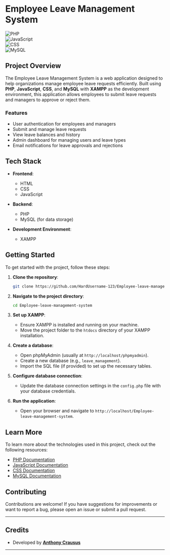 # Employee Leave Management System

![PHP](https://img.shields.io/badge/PHP-777BB4?style=flat&logo=php&logoColor=white)  
![JavaScript](https://img.shields.io/badge/JavaScript-F7DF1E?style=flat&logo=javascript&logoColor=black)  
![CSS](https://img.shields.io/badge/CSS-1572B6?style=flat&logo=css3&logoColor=white)  
![MySQL](https://img.shields.io/badge/MySQL-4479A1?style=flat&logo=mysql&logoColor=white)  

## Project Overview

The Employee Leave Management System is a web application designed to help organizations manage employee leave requests efficiently. Built using **PHP**, **JavaScript**, **CSS**, and **MySQL** with **XAMPP** as the development environment, this application allows employees to submit leave requests and managers to approve or reject them.

### Features

- User authentication for employees and managers
- Submit and manage leave requests
- View leave balances and history
- Admin dashboard for managing users and leave types
- Email notifications for leave approvals and rejections

## Tech Stack

- **Frontend**: 
  - HTML
  - CSS
  - JavaScript

- **Backend**: 
  - PHP
  - MySQL (for data storage)

- **Development Environment**: 
  - XAMPP

## Getting Started

To get started with the project, follow these steps:

1. **Clone the repository**:
   ```bash
   git clone https://github.com/HardUsername-123/Employee-leave-management-system.git
   ```

2. **Navigate to the project directory**:
   ```bash
   cd Employee-leave-management-system
   ```

3. **Set up XAMPP**:
   - Ensure XAMPP is installed and running on your machine.
   - Move the project folder to the `htdocs` directory of your XAMPP installation.

4. **Create a database**:
   - Open phpMyAdmin (usually at `http://localhost/phpmyadmin`).
   - Create a new database (e.g., `leave_management`).
   - Import the SQL file (if provided) to set up the necessary tables.

5. **Configure database connection**:
   - Update the database connection settings in the `config.php` file with your database credentials.

6. **Run the application**:
   - Open your browser and navigate to `http://localhost/Employee-leave-management-system`.

## Learn More

To learn more about the technologies used in this project, check out the following resources:

- [PHP Documentation](https://www.php.net/docs.php)
- [JavaScript Documentation](https://developer.mozilla.org/en-US/docs/Web/JavaScript)
- [CSS Documentation](https://developer.mozilla.org/en-US/docs/Web/CSS)
- [MySQL Documentation](https://dev.mysql.com/doc/)

## Contributing

Contributions are welcome! If you have suggestions for improvements or want to report a bug, please open an issue or submit a pull request.

---
## Credits


- Developed by **[Anthony Crausus](https://github.com/anthonyc-dev)**

---
